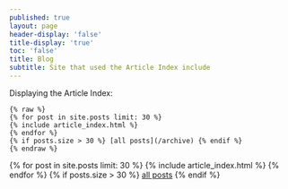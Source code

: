 ```yaml
---
published: true
layout: page
header-display: 'false'
title-display: 'true'
toc: 'false'
title: Blog
subtitle: Site that used the Article Index include
---
```

Displaying the Article Index:

```
{% raw %}
{% for post in site.posts limit: 30 %}
{% include article_index.html %}
{% endfor %}
{% if posts.size > 30 %} [all posts](/archive) {% endif %}
{% endraw %}
```

{% for post in site.posts limit: 30 %}
{% include article_index.html %}
{% endfor %}
{% if posts.size > 30 %} [all posts](/archive) {% endif %}